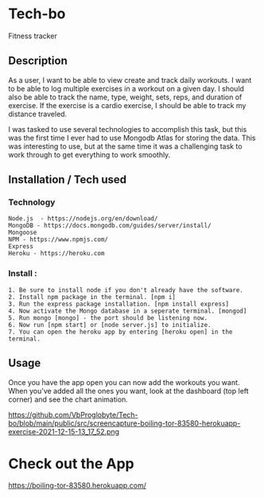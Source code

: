 # Tech-bo
Fitness tracker

## Description
As a user, I want to be able to view create and track daily workouts. I want to be able to log multiple exercises in a workout on a given day. I should also be able to track the name, type, weight, sets, reps, and duration of exercise. If the exercise is a cardio exercise, I should be able to track my distance traveled.

I was tasked to use several technologies to accomplish this task, but this was the first time I ever had to use Mongodb Atlas for storing the data. This was interesting to use, but at the same time it was a challenging task to work through to get everything to work smoothly. 

## Installation / Tech used 

### Technology   
    Node.js  - https://nodejs.org/en/download/
    MongoDB - https://docs.mongodb.com/guides/server/install/
    Mongoose
    NPM - https://www.npmjs.com/
    Express 
    Heroku - https://heroku.com

### Install : 
    1. Be sure to install node if you don't already have the software. 
    2. Install npm package in the terminal. [npm i]
    3. Run the express package installation. [npm install express]
    4. Now activate the Mongo database in a seperate terminal. [mongod]
    5. Run mongo [mongo] - the port should be listening now.
    6. Now run [npm start] or [node server.js] to initialize. 
    7. You can open the heroku app by entering [heroku open] in the terminal.

## Usage 
Once you have the app open you can now add the workouts you want. When you've added all the ones you want, look at the dashboard (top left corner) and see the chart animation.

https://github.com/VbProglobyte/Tech-bo/blob/main/public/src/screencapture-boiling-tor-83580-herokuapp-exercise-2021-12-15-13_17_52.png

# Check out the App
https://boiling-tor-83580.herokuapp.com/